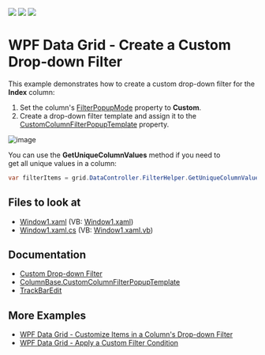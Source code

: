 <!-- default badges list -->
![](https://img.shields.io/endpoint?url=https://codecentral.devexpress.com/api/v1/VersionRange/128649172/21.1.5%2B)
[![](https://img.shields.io/badge/Open_in_DevExpress_Support_Center-FF7200?style=flat-square&logo=DevExpress&logoColor=white)](https://supportcenter.devexpress.com/ticket/details/E1616)
[![](https://img.shields.io/badge/📖_How_to_use_DevExpress_Examples-e9f6fc?style=flat-square)](https://docs.devexpress.com/GeneralInformation/403183)
<!-- default badges end -->
# WPF Data Grid - Create a Custom Drop-down Filter

This example demonstrates how to create a custom drop-down filter for the **Index** column:

1. Set the column's [FilterPopupMode](https://docs.devexpress.com/WPF/DevExpress.Xpf.Grid.ColumnBase.FilterPopupMode) property to **Custom**.
2. Create a drop-down filter template and assign it to the [CustomColumnFilterPopupTemplate](https://docs.devexpress.com/WPF/DevExpress.Xpf.Grid.ColumnBase.CustomColumnFilterPopupTemplate) property.

![image](https://user-images.githubusercontent.com/65009440/174805719-a82cbb1a-db77-4678-8700-afd7df6fc49d.png)

You can use the **GetUniqueColumnValues** method if you need to get all unique values in a column:

```cs
var filterItems = grid.DataController.FilterHelper.GetUniqueColumnValues(columnInfo, -1, true, false, null);
```

<!-- default file list -->

## Files to look at

* [Window1.xaml](./CS/DXGrid_CustomFilterPopup/Window1.xaml) (VB: [Window1.xaml](./VB/DXGrid_CustomFilterPopup/Window1.xaml))
* [Window1.xaml.cs](./CS/DXGrid_CustomFilterPopup/Window1.xaml.cs) (VB: [Window1.xaml.vb](./VB/DXGrid_CustomFilterPopup/Window1.xaml.vb))

<!-- default file list end -->

## Documentation

* [Custom Drop-down Filter](https://docs.devexpress.com/WPF/120532/controls-and-libraries/data-grid/filtering-and-searching/filter-dropdown/custom-drop-down-filter)
* [ColumnBase.CustomColumnFilterPopupTemplate](https://docs.devexpress.com/WPF/DevExpress.Xpf.Grid.ColumnBase.CustomColumnFilterPopupTemplate)
* [TrackBarEdit](https://docs.devexpress.com/WPF/DevExpress.Xpf.Editors.TrackBarEdit)

## More Examples

* [WPF Data Grid - Customize Items in a Column's Drop-down Filter](https://github.com/DevExpress-Examples/how-to-customize-filter-items-within-a-columns-filter-dropdown-e1533)
* [WPF Data Grid - Apply a Custom Filter Condition](https://github.com/DevExpress-Examples/how-to-implement-custom-filtering-e1167)

